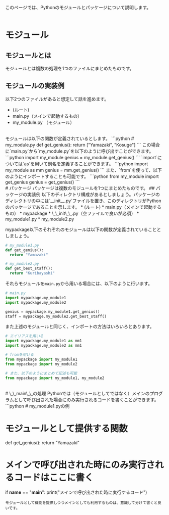 このページでは、Pythonのモジュールとパッケージについて説明します。  
<br>
# モジュール
## モジュールとは
モジュールとは複数の処理を1つのファイルにまとめたものです。
## モジュールの実装例
以下2つのファイルがあると想定して話を進めます。
 - (ルート)
  - main.py（メインで起動するもの）  
  - my_module.py （モジュール）  
<br>
モジュールは以下の関数が定義されているとします。
```python
# my_module.py
def get_genius():
  return ["Yamazaki", "Kosuge"]
```
この場合に`main.py`から`my_module.py`を以下のように呼び出すことができます。
```python
import my_module
genius = my_module.get_genius()
```
`import`については`as`を用いて別名を定義することができます。
```python
import my_module as mm
genius = mm.get_genius()
```
また、`from`を使って、以下のようにインポートすることも可能です。
```python
from my_module import get_genius
genius = get_genius()
```
<br>
# パッケージ
パッケージは複数のモジュールを1つにまとめたものです。
## パッケージの実装例
以下のディレクトリ構成があるとしましょう。パッケージのディレクトリの中には`__init__.py`ファイルを置き、このディレクトリがPythonのパッケージであることを示します。
* (ルート)
    * main.py（メインで起動するもの）  
    * mypackage
        * \_\_init\_\_.py（空ファイルで良いが必須）
        * my_module1.py
        * my_module2.py  


mypackage以下のそれぞれのモジュールは以下の関数が定義されていることとしましょう。
```python
# my_module1.py
def get_genius():
  return "Yamazaki"
```
```python
# my_module2.py
def get_best_staff():
  return "Kuribayashi"
```
それらモジュールを`main.py`から用いる場合には、以下のように行います。
```python
# main.py
import mypackage.my_module1
import mypackage.my_module2

genius = mypackage.my_module1.get_genius()
staff = mypackage.my_module2.get_best_staff()
```
また上述のモジュールと同じく、インポートの方法はいろいろとあります。
```python
# エイリアスを用いる
import mypackage.my_module1 as mm1
import mypackage.my_module2 as mm1
```
```python
# fromを用いる
from mypackage import my_module1
from mypackage import my_module2

# また、以下のようにまとめて記述も可能
from mypackage import my_module1, my_module2
```
<br>
# \_\_main\_\_の処理
Pythonでは（モジュールとしてではなく）メインのプログラムとして呼び出された場合にのみ実行されるコードを書くことができます。
```python
# my_module1.pyの例

# モジュールとして提供する関数
def get_genius():
  return "Yamazaki"

# メインで呼び出された時にのみ実行されるコードはここに書く
if __name__ == "__main__":
  print("メインで呼び出された時に実行するコード")
```
モジュールとして機能を提供しつつメインとしても利用するものは、意識して分けて書くと良いです。